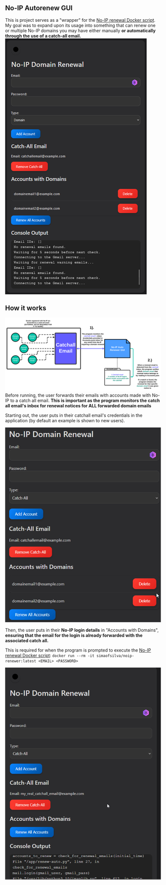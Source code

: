 
  

## No-IP Autorenew GUI
This is project serves as a "wrapper" for the [No-IP renewal Docker script](https://github.com/simao-silva/noip-renewer). My goal was to expand upon its usage into something that can renew one or multiple No-IP domains you may have either manually **or automatically through the use of a catch-all email.**
![demo](https://raw.githubusercontent.com/callbacked/noip-autorenew-gui/master/assets/demo.png)


## How it works
![overview](https://raw.githubusercontent.com/callbacked/noip-autorenew-gui/2a86e95a41c3bbc5c76c3f01345116ad239c58cb/assets/overview.svg)Before running, the user forwards their emails with accounts made with No-IP to a catch all email. **This is important as the program monitors the catch all email's inbox for renewal notices for ALL forwarded domain emails**

Starting out, the user puts in their catchall email's credentials in the application (by default an example is shown to new users).

![step1](https://raw.githubusercontent.com/callbacked/noip-autorenew-gui/master/assets/step1.gif)


Then, the user puts in their **No-IP login details** in "Accounts with Domains", **ensuring that the email for the login is already forwarded with the associated catch all.**

This is required for when the program is prompted to execute the [No-IP renewal Docker script](https://github.com/simao-silva/noip-renewer): ``docker run --rm -it simaofsilva/noip-renewer:latest <EMAIL> <PASSWORD>``


![step2](https://raw.githubusercontent.com/callbacked/noip-autorenew-gui/master/assets/step2.gif)


  


